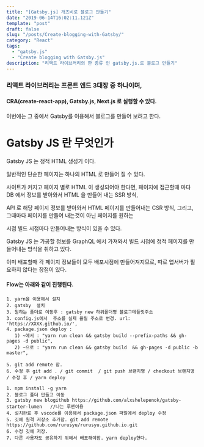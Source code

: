```yaml
---
title: "[Gatsby.js] 개츠비로 블로그 만들기"
date: "2019-06-14T16:02:11.121Z"
template: "post"
draft: false
slug: "/posts/Create-blogging-with-Gatsby/"
category: "React"
tags:
  - "gatsby.js"
  - "Create blogging with Gatsby.js"
description: "리액트 라이브러리의 한 종류 인 gatsby.js.로 블로그 만들기"
---
```


### 리액트 라이브러리는 프론트 엔드 3대장 중 하나이며,  

#### CRA(create-react-app), Gatsby.js, Next.js 로 실행할 수 있다.  

이번에는 그 중에서 Gatsby를 이용해서 블로그를 만들어 보려고 한다.  

# Gatsby JS 란 무엇인가  

Gatsby JS 는 정적 HTML 생성기 이다.

일반적인 단순한 페이지는 하나의 HTML 로 만들어 질 수 있다.

사이트가 커지고 페이지 별로 HTML 이 생성되어야 한다면, 페이지에 접근할때 마다 DB 에서 정보를 받아와서 HTML 을 만들어 내는 SSR 방식,  

API 로 해당 페이지 정보를 받아와서 HTML 페이지를 만들어내는 CSR 방식, 그리고, 그때마다 페이지를 만들어 내는것이 아닌 페이지를 원하는  

시점 빌드 시점마다 만들어내는 방식이 있을 수 있다.  

Gatsby JS 는 가공할 정보를 GraphQL 에서 가져와서 빌드 시점에 정적 페이지를 만들어내는 방식을 취하고 있다.  

이미 배포할때 각 페이지 정보들이 모두 배포시점에 만들어져지므로, 따로 앱서버가 필요하지 않다는 장점이 있다.  

#### Flow는 아래와 같이 진행된다.  
```
1. yarn을 이용해서 설치
2. gatsby  설치
3. 원하는 폴더로 이동후 : gatsby new 하위폴더명 블로그테플릿주소
3. config.js에서  주소를 실제 올릴 주소로 변경. url: 'https://XXXX.github.io/',
4. package.json deploy : 
   1) ~에서 : "yarn run clean && gatsby build --prefix-paths && gh-pages -d public", 
   2) ~으로 : "yarn run clean && gatsby build  && gh-pages -d public -b master",

5. git add remote 함.
6. 수정 후 git add . / git commit  / git push 브랜치명 / checkout 브랜치명 / 수정 후 / yarn deploy
```
  
```
1. npm install -g yarn
2. 블로그 폴더 만들고 이동
3. gatsby new blogithub https://github.com/alxshelepenok/gatsby-starter-lumen   //나는 루멘이용
4. 설치완료 후 vscode를 이용해서 package.json 파일에서 deploy 수정
5. 깃에 원격 저장소 추가함. git add remote https://github.com/rurusyu/rurusyu.github.io.git 
6. 수정 깃에 저장. 
7. 다른 사용자도 공유하기 위해서 배포해야함. yarn deploy한다.

```


